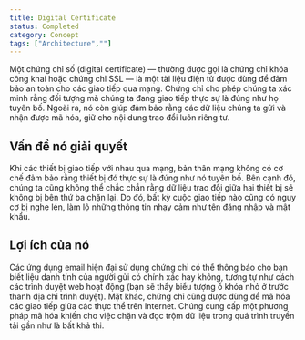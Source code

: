 ```yaml
---
title: Digital Certificate
status: Completed
category: Concept
tags: ["Architecture",""]
---
```


Một chứng chỉ số (digital certificate) — thường được gọi là chứng chỉ khóa công khai hoặc chứng chỉ SSL — là một tài liệu điện tử được dùng để đảm bảo an toàn cho các giao tiếp qua mạng.
Chứng chỉ cho phép chúng ta xác minh rằng đối tượng mà chúng ta đang giao tiếp thực sự là đúng như họ tuyên bố.
Ngoài ra, nó còn giúp đảm bảo rằng các dữ liệu chúng ta gửi và nhận được mã hóa, giữ cho nội dung trao đổi luôn riêng tư.

## Vấn đề nó giải quyết

Khi các thiết bị giao tiếp với nhau qua mạng, bản thân mạng không có cơ chế đảm bảo rằng thiết bị đó thực sự là đúng như nó tuyên bố.
Bên cạnh đó, chúng ta cũng không thể chắc chắn rằng dữ liệu trao đổi giữa hai thiết bị sẽ không bị bên thứ ba chặn lại.
Do đó, bất kỳ cuộc giao tiếp nào cũng có nguy cơ bị nghe lén, làm lộ những thông tin nhạy cảm như tên đăng nhập và mật khẩu.

## Lợi ích của nó

Các ứng dụng email hiện đại sử dụng chứng chỉ có thể thông báo cho bạn biết liệu danh tính của người gửi có chính xác hay không, tương tự như cách các trình duyệt web hoạt động (bạn sẽ thấy biểu tượng ổ khóa nhỏ ở trước thanh địa chỉ trình duyệt).
Mặt khác, chứng chỉ cũng được dùng để mã hóa các giao tiếp giữa các thực thể trên Internet.
Chúng cung cấp một phương pháp mã hóa khiến cho việc chặn và đọc trộm dữ liệu trong quá trình truyền tải gần như là bất khả thi.